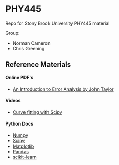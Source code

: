 # PHY445
Repo for Stony Brook University PHY445 material

Group:
* Norman Cameron 
* Chris Greening 

## Reference Materials 

#### Online PDF's
* [An Introduction to Error Analysis by John Taylor](http://hep.ucsb.edu/courses/ph128_18f/Taylor.pdf)

#### Videos 
* [Curve fitting with Scipy](https://www.youtube.com/watch?v=Jl-Ye38qkRc)

#### Python Docs
* [Numpy](https://numpy.org/devdocs/reference/index.html)
* [Scipy](https://docs.scipy.org/doc/scipy/reference/)
* [Matplotlib](https://matplotlib.org/contents.html)
* [Pandas](https://pandas.pydata.org/pandas-docs/stable/user_guide/index.html#user-guide)
* [scikit-learn](https://scikit-learn.org/stable/)
